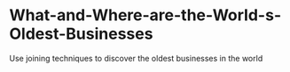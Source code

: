 # What-and-Where-are-the-World-s-Oldest-Businesses
Use joining techniques to discover the oldest businesses in the world
